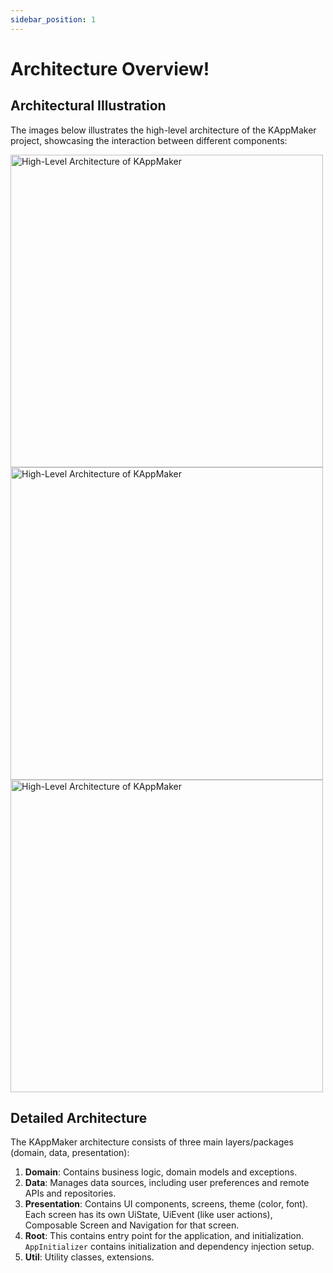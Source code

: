 ```yaml
---
sidebar_position: 1
---
```


# Architecture Overview!


## Architectural Illustration

The images below illustrates the high-level architecture of the KAppMaker project, showcasing the interaction between different components:

<!-- Set image height smaller -->
<!-- <img src="/img/architecture_1.png" alt="High-Level Architecture" height="400"/> -->
<!-- ![High-Level Architecture](images/architecture_1.png) -->

<div style={{ display: 'flex', justifyContent: 'space-between' }}>
    <img src="/img/architecture_1.png" alt="High-Level Architecture of KAppMaker" height="500" style={{ marginRight: '10px' }} />
    <img src="/img/architecture_2.png" alt="High-Level Architecture of KAppMaker" height="500" style={{ marginRight: '10px' }} />
    <img src="/img/architecture_3.png" alt="High-Level Architecture of KAppMaker" height="500" />
</div>


## Detailed Architecture

The KAppMaker architecture consists of three main layers/packages (domain, data, presentation):

1. **Domain**: Contains business logic, domain models and exceptions.
2. **Data**: Manages data sources, including user preferences and remote APIs and repositories.
3. **Presentation**: Contains UI components, screens, theme (color, font). Each screen has its own UiState, UiEvent (like user actions), Composable Screen and Navigation for that screen.
4. **Root**: This contains entry point for the application, and initialization. `AppInitializer` contains initialization and dependency injection setup.
5. **Util**: Utility classes, extensions.